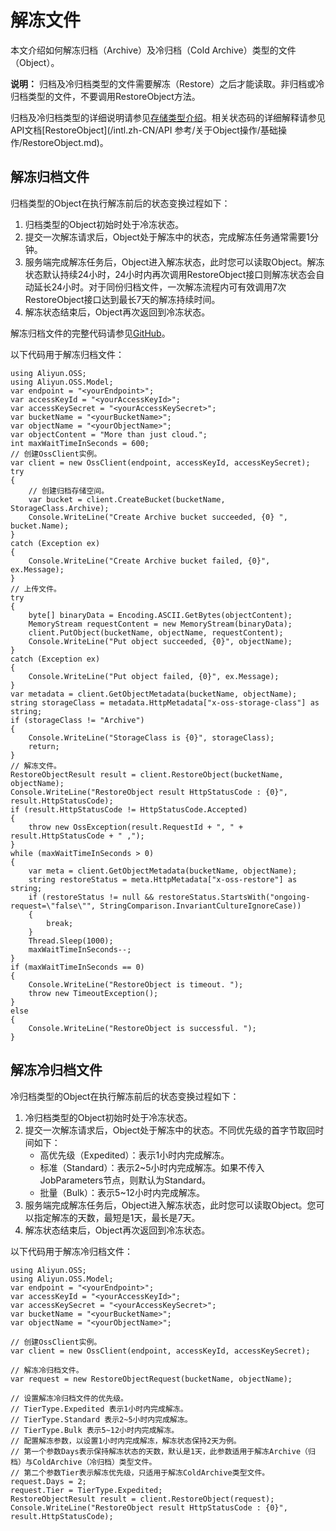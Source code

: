 # 解冻文件

本文介绍如何解冻归档（Archive）及冷归档（Cold Archive）类型的文件（Object）。

**说明：** 归档及冷归档类型的文件需要解冻（Restore）之后才能读取。非归档或冷归档类型的文件，不要调用RestoreObject方法。

归档及冷归档类型的详细说明请参见[存储类型介绍](/intl.zh-CN/开发指南/存储类型/存储类型介绍.md)。相关状态码的详细解释请参见API文档[RestoreObject](/intl.zh-CN/API 参考/关于Object操作/基础操作/RestoreObject.md)。

## 解冻归档文件

归档类型的Object在执行解冻前后的状态变换过程如下：

1.  归档类型的Object初始时处于冷冻状态。
2.  提交一次解冻请求后，Object处于解冻中的状态，完成解冻任务通常需要1分钟。
3.  服务端完成解冻任务后，Object进入解冻状态，此时您可以读取Object。解冻状态默认持续24小时，24小时内再次调用RestoreObject接口则解冻状态会自动延长24小时。对于同份归档文件，一次解冻流程内可有效调用7次RestoreObject接口达到最长7天的解冻持续时间。
4.  解冻状态结束后，Object再次返回到冷冻状态。

解冻归档文件的完整代码请参见[GitHub](https://github.com/aliyun/aliyun-oss-csharp-sdk/blob/master/samples/Samples/RestoreArchiveObjectSample.cs)。

以下代码用于解冻归档文件：

```
using Aliyun.OSS;
using Aliyun.OSS.Model;
var endpoint = "<yourEndpoint>";
var accessKeyId = "<yourAccessKeyId>";
var accessKeySecret = "<yourAccessKeySecret>";
var bucketName = "<yourBucketName>";
var objectName = "<yourObjectName>";
var objectContent = "More than just cloud.";
int maxWaitTimeInSeconds = 600;
// 创建OssClient实例。
var client = new OssClient(endpoint, accessKeyId, accessKeySecret);
try
{
    // 创建归档存储空间。
    var bucket = client.CreateBucket(bucketName, StorageClass.Archive);
    Console.WriteLine("Create Archive bucket succeeded, {0} ", bucket.Name);
}
catch (Exception ex)
{
    Console.WriteLine("Create Archive bucket failed, {0}", ex.Message);
}
// 上传文件。
try
{
    byte[] binaryData = Encoding.ASCII.GetBytes(objectContent);
    MemoryStream requestContent = new MemoryStream(binaryData);
    client.PutObject(bucketName, objectName, requestContent);
    Console.WriteLine("Put object succeeded, {0}", objectName);
}
catch (Exception ex)
{
    Console.WriteLine("Put object failed, {0}", ex.Message);
}
var metadata = client.GetObjectMetadata(bucketName, objectName);
string storageClass = metadata.HttpMetadata["x-oss-storage-class"] as string;
if (storageClass != "Archive")
{
    Console.WriteLine("StorageClass is {0}", storageClass);
    return;
}
// 解冻文件。
RestoreObjectResult result = client.RestoreObject(bucketName, objectName);
Console.WriteLine("RestoreObject result HttpStatusCode : {0}", result.HttpStatusCode);
if (result.HttpStatusCode != HttpStatusCode.Accepted)
{
    throw new OssException(result.RequestId + ", " + result.HttpStatusCode + " ,");
}
while (maxWaitTimeInSeconds > 0)
{
    var meta = client.GetObjectMetadata(bucketName, objectName);
    string restoreStatus = meta.HttpMetadata["x-oss-restore"] as string;
    if (restoreStatus != null && restoreStatus.StartsWith("ongoing-request=\"false\"", StringComparison.InvariantCultureIgnoreCase))
    {
        break;
    }
    Thread.Sleep(1000);
    maxWaitTimeInSeconds--;
}
if (maxWaitTimeInSeconds == 0)
{
    Console.WriteLine("RestoreObject is timeout. ");
    throw new TimeoutException();
}
else
{
    Console.WriteLine("RestoreObject is successful. ");
}
```

## 解冻冷归档文件

冷归档类型的Object在执行解冻前后的状态变换过程如下：

1.  冷归档类型的Object初始时处于冷冻状态。
2.  提交一次解冻请求后，Object处于解冻中的状态。不同优先级的首字节取回时间如下：
    -   高优先级（Expedited）：表示1小时内完成解冻。
    -   标准（Standard）：表示2~5小时内完成解冻。如果不传入JobParameters节点，则默认为Standard。
    -   批量（Bulk）：表示5~12小时内完成解冻。
3.  服务端完成解冻任务后，Object进入解冻状态，此时您可以读取Object。您可以指定解冻的天数，最短是1天，最长是7天。
4.  解冻状态结束后，Object再次返回到冷冻状态。

以下代码用于解冻冷归档文件：

```
using Aliyun.OSS;
using Aliyun.OSS.Model;
var endpoint = "<yourEndpoint>";
var accessKeyId = "<yourAccessKeyId>";
var accessKeySecret = "<yourAccessKeySecret>";
var bucketName = "<yourBucketName>";
var objectName = "<yourObjectName>";

// 创建OssClient实例。
var client = new OssClient(endpoint, accessKeyId, accessKeySecret);

// 解冻冷归档文件。
var request = new RestoreObjectRequest(bucketName, objectName);

// 设置解冻冷归档文件的优先级。
// TierType.Expedited 表示1小时内完成解冻。
// TierType.Standard 表示2~5小时内完成解冻。
// TierType.Bulk 表示5~12小时内完成解冻。
// 配置解冻参数，以设置1小时内完成解冻，解冻状态保持2天为例。
// 第一个参数Days表示保持解冻状态的天数，默认是1天，此参数适用于解冻Archive（归档）与ColdArchive（冷归档）类型文件。
// 第二个参数Tier表示解冻优先级，只适用于解冻ColdArchive类型文件。
request.Days = 2;
request.Tier = TierType.Expedited;
RestoreObjectResult result = client.RestoreObject(request);
Console.WriteLine("RestoreObject result HttpStatusCode : {0}", result.HttpStatusCode);
```

